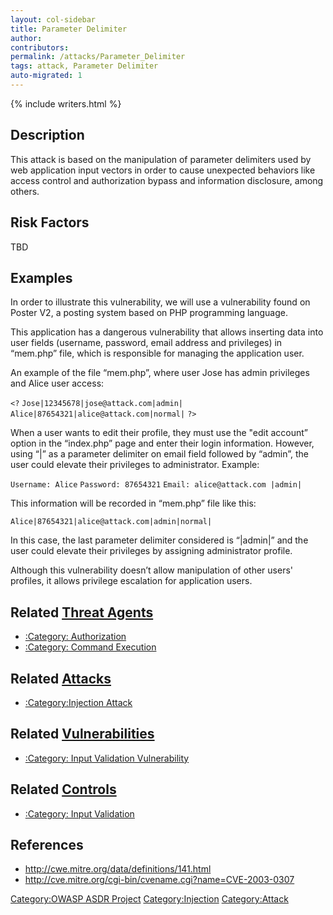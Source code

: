 ```yaml
---
layout: col-sidebar
title: Parameter Delimiter
author:
contributors:
permalink: /attacks/Parameter_Delimiter
tags: attack, Parameter Delimiter
auto-migrated: 1
---
```


{% include writers.html %}

## Description

This attack is based on the manipulation of parameter delimiters used by
web application input vectors in order to cause unexpected behaviors
like access control and authorization bypass and information disclosure,
among others.

## Risk Factors

TBD

## Examples

In order to illustrate this vulnerability, we will use a vulnerability
found on Poster V2, a posting system based on PHP programming language.

This application has a dangerous vulnerability that allows inserting
data into user fields (username, password, email address and privileges)
in “mem.php” file, which is responsible for managing the application
user.

An example of the file “mem.php”, where user Jose has admin privileges
and Alice user access:

`<?`
`Jose|12345678|jose@attack.com|admin|`
`Alice|87654321|alice@attack.com|normal|`
`?>`

When a user wants to edit their profile, they must use the "edit account”
option in the “index.php” page and enter their login information. However,
using “|” as a parameter delimiter on email field followed by “admin”,
the user could elevate their privileges to administrator. Example:

`Username: Alice`
`Password: 87654321`
`Email: alice@attack.com |admin| `

This information will be recorded in “mem.php” file like this:

`Alice|87654321|alice@attack.com|admin|normal|`

In this case, the last parameter delimiter considered is “|admin|” and
the user could elevate their privileges by assigning administrator
profile.

Although this vulnerability doesn’t allow manipulation of other users'
profiles, it allows privilege escalation for application users.

## Related [Threat Agents](Threat_Agents "wikilink")

- [:Category: Authorization](:Category:_Authorization "wikilink")
- [:Category: Command
  Execution](:Category:_Command_Execution "wikilink")

## Related [Attacks](https://owasp.org/www-community/attacks/)

- [:Category:Injection Attack](:Category:Injection_Attack "wikilink")

## Related [Vulnerabilities](https://owasp.org/www-community/vulnerabilities/)

- [:Category: Input Validation
  Vulnerability](:Category:_Input_Validation_Vulnerability "wikilink")

## Related [Controls](https://owasp.org/www-community/controls/)

- [:Category: Input
  Validation](:Category:_Input_Validation "wikilink")

## References

- <http://cwe.mitre.org/data/definitions/141.html>
- <http://cve.mitre.org/cgi-bin/cvename.cgi?name=CVE-2003-0307>

[Category:OWASP ASDR Project](Category:OWASP_ASDR_Project "wikilink")
[Category:Injection](https://owasp.org/www-community/Injection_Flaws)
[Category:Attack](Category:Attack "wikilink")
